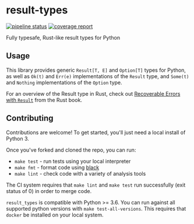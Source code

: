 # result-types
[![pipeline status](https://gitlab.com/mplanchard/result-types/badges/master/pipeline.svg)](https://gitlab.com/mplanchard/result-types/commits/master)
[![coverage report](https://gitlab.com/mplanchard/result-types/badges/master/coverage.svg)](https://gitlab.com/mplanchard/result-types/commits/master)

Fully typesafe, Rust-like result types for Python

## Usage

This library provides generic `Result[T, E]` and `Option[T]` types for Python,
as well as `Ok(t)` and `Err(e)` implementations of the `Result` type, and
`Some(t)` and `Nothing` implementations of the `Option` type.

For an overview of the Result type in Rust, check out [Recoverable Errors with `Result`](https://doc.rust-lang.org/1.30.0/book/2018-edition/ch09-02-recoverable-errors-with-result.html)
from the Rust book.


## Contributing

Contributions are welcome! To get started, you'll just need a local install
of Python 3.

Once you've forked and cloned the repo, you can run:

* `make test` - run tests using your local interpreter
* `make fmt` - format code using [black](https://github.com/python/black)
* `make lint` - check code with a variety of analysis tools

The CI system requires that `make lint` and `make test` run successfully
(exit status of 0) in order to merge code.

`result_types` is compatible with Python >= 3.6. You can run against
all supported python versions with `make test-all-versions`. This requires
that `docker` be installed on your local system.
